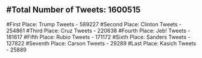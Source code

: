 #Total Number of Tweets: 1600515 
---
#First Place: Trump Tweets - 589227
#Second Place: Clinton Tweets - 254861
#Third Place: Cruz Tweets - 220638
#Fourth Place: Jeb! Tweets - 181617
#Fifth Place: Rubio Tweets - 171172
#Sixth Place: Sanders Tweets - 127822
#Seventh Place: Carson Tweets - 29289
#Last Place: Kasich Tweets - 25889
